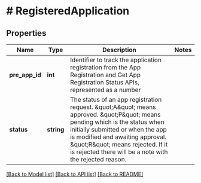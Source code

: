# # RegisteredApplication

## Properties

Name | Type | Description | Notes
------------ | ------------- | ------------- | -------------
**pre_app_id** | **int** | Identifier to track the application registration from the App Registration and Get App Registration Status APIs, represented as a number |
**status** | **string** | The status of an app registration request. \&quot;A\&quot; means approved. \&quot;P\&quot; means pending which is the status when initially submitted or when the app is modified and awaiting approval. \&quot;R\&quot; means rejected. If it is rejected there will be a note with the rejected reason. |

[[Back to Model list]](../../README.md#models) [[Back to API list]](../../README.md#endpoints) [[Back to README]](../../README.md)
